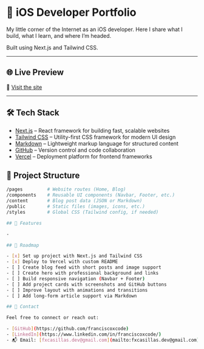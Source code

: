 # 📱 iOS Developer Portfolio

My little corner of the Internet as an iOS developer. Here I share what I build, what I learn, and where I’m headed.

Built using Next.js and Tailwind CSS.

---

## 🌐 Live Preview

🔗 [Visit the site](https://portfolio-zeta-dun-44.vercel.app)

---

## 🛠️ Tech Stack

- [Next.js](https://nextjs.org/) – React framework for building fast, scalable websites
- [Tailwind CSS](https://tailwindcss.com/) – Utility-first CSS framework for modern UI design
- [Markdown](https://www.markdownguide.org/) – Lightweight markup language for structured content
- [GitHub](https://github.com/) – Version control and code collaboration
- [Vercel](https://vercel.com/) – Deployment platform for frontend frameworks

## 📁 Project Structure

```bash
/pages         # Website routes (Home, Blog)
/components    # Reusable UI components (Navbar, Footer, etc.)
/content       # Blog post data (JSON or Markdown)
/public        # Static files (images, icons, etc.)
/styles        # Global CSS (Tailwind config, if needed)

## 🧩 Features

-

## 🚧 Roadmap

- [x] Set up project with Next.js and Tailwind CSS
- [x] Deploy to Vercel with custom README
- [ ] Create blog feed with short posts and image support
- [ ] Create hero with professional background and links
- [ ] Build responsive navigation (Navbar + Footer)
- [ ] Add project cards with screenshots and GitHub buttons
- [ ] Improve layout with animations and transitions
- [ ] Add long-form article support via Markdown

## 🤝 Contact

Feel free to connect or reach out:

- [GitHub](https://github.com/franciscoxcode)
- [LinkedIn](https://www.linkedin.com/in/franciscoxcode/)
- 📬 Email: [fxcasillas.dev@gmail.com](mailto:fxcasillas.dev@gmail.com)
```
